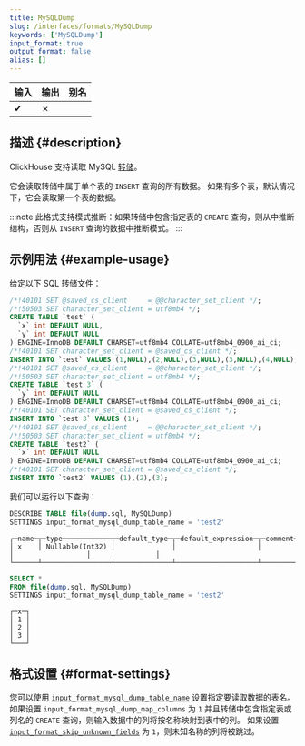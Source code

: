 ```yaml
---
title: MySQLDump
slug: /interfaces/formats/MySQLDump
keywords: ['MySQLDump']
input_format: true
output_format: false
alias: []
---
```


| 输入  | 输出  | 别名 |
|-------|-------|-------|
| ✔     | ✗     |       |

## 描述 {#description}

ClickHouse 支持读取 MySQL [转储](https://dev.mysql.com/doc/refman/8.0/en/mysqldump.html)。

它会读取转储中属于单个表的 `INSERT` 查询的所有数据。
如果有多个表，默认情况下，它会读取第一个表的数据。

:::note
此格式支持模式推断：如果转储中包含指定表的 `CREATE` 查询，则从中推断结构，否则从 `INSERT` 查询的数据中推断模式。
:::

## 示例用法 {#example-usage}

给定以下 SQL 转储文件：

```sql title="dump.sql"
/*!40101 SET @saved_cs_client     = @@character_set_client */;
/*!50503 SET character_set_client = utf8mb4 */;
CREATE TABLE `test` (
  `x` int DEFAULT NULL,
  `y` int DEFAULT NULL
) ENGINE=InnoDB DEFAULT CHARSET=utf8mb4 COLLATE=utf8mb4_0900_ai_ci;
/*!40101 SET character_set_client = @saved_cs_client */;
INSERT INTO `test` VALUES (1,NULL),(2,NULL),(3,NULL),(3,NULL),(4,NULL),(5,NULL),(6,7);
/*!40101 SET @saved_cs_client     = @@character_set_client */;
/*!50503 SET character_set_client = utf8mb4 */;
CREATE TABLE `test 3` (
  `y` int DEFAULT NULL
) ENGINE=InnoDB DEFAULT CHARSET=utf8mb4 COLLATE=utf8mb4_0900_ai_ci;
/*!40101 SET character_set_client = @saved_cs_client */;
INSERT INTO `test 3` VALUES (1);
/*!40101 SET @saved_cs_client     = @@character_set_client */;
/*!50503 SET character_set_client = utf8mb4 */;
CREATE TABLE `test2` (
  `x` int DEFAULT NULL
) ENGINE=InnoDB DEFAULT CHARSET=utf8mb4 COLLATE=utf8mb4_0900_ai_ci;
/*!40101 SET character_set_client = @saved_cs_client */;
INSERT INTO `test2` VALUES (1),(2),(3);
```

我们可以运行以下查询：

```sql title="查询"
DESCRIBE TABLE file(dump.sql, MySQLDump) 
SETTINGS input_format_mysql_dump_table_name = 'test2'
```

```response title="响应"
┌─name─┬─type────────────┬─default_type─┬─default_expression─┬─comment─┬─codec_expression─┬─ttl_expression─┐
│ x    │ Nullable(Int32) │              │                    │         │                  │                │
└──────┴─────────────────┴──────────────┴────────────────────┴─────────┴──────────────────┴────────────────┘
```

```sql title="查询"
SELECT *
FROM file(dump.sql, MySQLDump)
SETTINGS input_format_mysql_dump_table_name = 'test2'
```

```response title="响应"
┌─x─┐
│ 1 │
│ 2 │
│ 3 │
└───┘
```

## 格式设置 {#format-settings}

您可以使用 [`input_format_mysql_dump_table_name`](/operations/settings/settings-formats.md/#input_format_mysql_dump_table_name) 设置指定要读取数据的表名。
如果设置 `input_format_mysql_dump_map_columns` 为 `1` 并且转储中包含指定表或列名的 `CREATE` 查询，则输入数据中的列将按名称映射到表中的列。
如果设置 [`input_format_skip_unknown_fields`](/operations/settings/settings-formats.md/#input_format_skip_unknown_fields) 为 `1`，则未知名称的列将被跳过。
